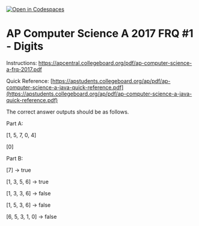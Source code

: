 [![Open in Codespaces](https://classroom.github.com/assets/launch-codespace-7f7980b617ed060a017424585567c406b6ee15c891e84e1186181d67ecf80aa0.svg)](https://classroom.github.com/open-in-codespaces?assignment_repo_id=14747582)
# AP Computer Science A 2017 FRQ #1 - Digits

Instructions: https://apcentral.collegeboard.org/pdf/ap-computer-science-a-frq-2017.pdf

Quick Reference:  [https://apstudents.collegeboard.org/ap/pdf/ap-computer-science-a-java-quick-reference.pdf](https://apstudents.collegeboard.org/ap/pdf/ap-computer-science-a-java-quick-reference.pdf) 

The correct answer outputs should be as follows.

Part A:

[1, 5, 7, 0, 4]

[0]

Part B:

[7] -> true

[1, 3, 5, 6] -> true

[1, 3, 3, 6] -> false

[1, 5, 3, 6] -> false

[6, 5, 3, 1, 0] -> false
